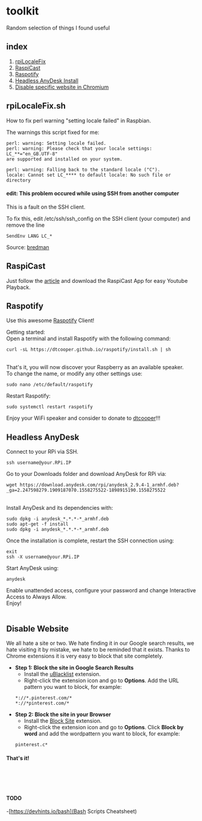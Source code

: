 # toolkit
Random selection of things I found useful 
## index

1. [rpiLocaleFix](https://github.com/gntouts/toolkit/blob/master/README.md#rpilocalefixsh)
2. [RaspiCast](https://github.com/gntouts/toolkit/blob/master/README.md#raspicast)<br>
3. [Raspotify](https://github.com/gntouts/toolkit/blob/master/README.md#raspotify)<br>
4. [Headless AnyDesk Install](https://github.com/gntouts/toolkit/blob/master/README.md#headless-anydesk)
5. [Disable specific website in Chromium](https://github.com/gntouts/toolkit/blob/master/README.md#disable-website)

## rpiLocaleFix.sh

How to fix perl warning "setting locale failed" in Raspbian.

The warnings this script fixed for me:
```
perl: warning: Setting locale failed.
perl: warning: Please check that your locale settings:
LC_**="en_GB.UTF-8"
are supported and installed on your system.

perl: warning: Falling back to the standard locale ("C").
locale: Cannot set LC_**** to default locale: No such file or directory
```
#### **edit**: This problem occured while using SSH from another computer

This is a fault on the SSH client.

To fix this, edit /etc/ssh/ssh_config on the SSH client (your computer) and remove the line<br>
```
SendEnv LANG LC_*
```

Source: [bredman](https://www.raspberrypi.org/forums/viewtopic.php?f=50&t=11870)


## RaspiCast

Just follow the [article](https://thepi.io/how-to-use-your-raspberry-pi-as-a-chromecast-alternative/) and download the RaspiCast App for easy Youtube Playback.

## Raspotify

Use this awesome [Raspotify](https://github.com/dtcooper/raspotify) Client! <br>

Getting started: <br>
Open a terminal and install Raspotify with the following command:
```
curl -sL https://dtcooper.github.io/raspotify/install.sh | sh
```
<br> That's it, you will now discover your Raspberry as an available speaker.<br>
To change the name, or modify any other settings use:<br>
```
sudo nano /etc/default/raspotify
```

Restart Raspotify:

```
sudo systemctl restart raspotify
```

Enjoy your WiFi speaker and consider to donate to [dtcooper](https://github.com/dtcooper/raspotify#donations)!!!
<br>
## Headless AnyDesk
Connect to your RPi via SSH.<br>
```
ssh username@your.RPi.IP
```

Go to your Downloads folder and download AnyDesk for RPi via: 
```
wget https://download.anydesk.com/rpi/anydesk_2.9.4-1_armhf.deb?_ga=2.247598279.1909187070.1558275522-1898915190.1558275522
```
<br>Install AnyDesk and its dependencies with:
```
sudo dpkg -i anydesk_*.*.*-*_armhf.deb
sudo apt-get -f install
sudo dpkg -i anydesk_*.*.*-*_armhf.deb
```
Once the installation is complete, restart the SSH connection using:
```
exit
ssh -X username@your.RPi.IP
```
Start AnyDesk using:
```
anydesk
```
Enable unattended access, configure your password and change Interactive Access to Always Allow. 
<br>
Enjoy!
<br><br>
## Disable Website
We all hate a site or two. We hate finding it in our Google search results, we hate visiting it by mistake, we hate to be reminded that it exists. Thanks to Chrome extensions it is very easy to block that site completely.<br>
- **Step 1: Block the site in Google Search Results**
  - Install the [uBlacklist](https://chrome.google.com/webstore/detail/ublacklist/pncfbmialoiaghdehhbnbhkkgmjanfhe "uBlacklist") extension.
  - Right-click the extension icon and go to **Options**. Add the URL pattern you want to block, for example:
  ```
  *://*.pinterest.com/*
  *://*pinterest.com/*
  ```
- **Step 2: Block the site in your Browser**
  - Install the [Block Site](https://chrome.google.com/webstore/detail/block-site-website-blocke/eiimnmioipafcokbfikbljfdeojpcgbh "Block Site - Website Blocker for Chrome™") extension.
  - Right-click the extension icon and go to **Options**. Click **Block by word** and add the wordpattern you want to block, for example:
  ```
  pinterest.c*
  ```
  
#### That's it!
<br><br><br>
#### TODO<br>

-[https://devhints.io/bash](Bash Scripts Cheatsheet)
